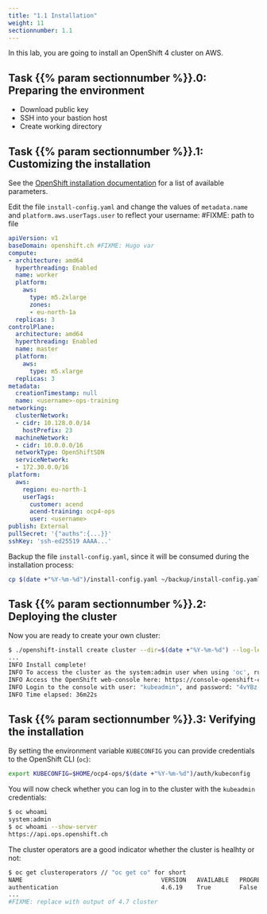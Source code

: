 ```yaml
---
title: "1.1 Installation"
weight: 11
sectionnumber: 1.1
---
```


In this lab, you are going to install an OpenShift 4 cluster on AWS.


## Task {{% param sectionnumber %}}.0: Preparing the environment

* Download public key
* SSH into your bastion host
* Create working directory


## Task {{% param sectionnumber %}}.1: Customizing the installation

See the [OpenShift installation documentation](https://docs.openshift.com/container-platform/latest/installing/installing_aws/installing-aws-customizations.html#installation-configuration-parameters_installing-aws-customizations) for a list of available parameters.

Edit the file `install-config.yaml` and change the values of `metadata.name` and `platform.aws.userTags.user` to reflect your username: #FIXME: path to file

```yaml
apiVersion: v1
baseDomain: openshift.ch #FIXME: Hugo var
compute:
- architecture: amd64
  hyperthreading: Enabled
  name: worker
  platform:
    aws:
      type: m5.2xlarge
      zones:
      - eu-north-1a
  replicas: 3
controlPlane:
  architecture: amd64
  hyperthreading: Enabled
  name: master
  platform:
    aws:
      type: m5.xlarge
  replicas: 3
metadata:
  creationTimestamp: null
  name: <username>-ops-training
networking:
  clusterNetwork:
  - cidr: 10.128.0.0/14
    hostPrefix: 23
  machineNetwork:
  - cidr: 10.0.0.0/16
  networkType: OpenShiftSDN
  serviceNetwork:
  - 172.30.0.0/16
platform:
  aws:
    region: eu-north-1
    userTags:
      customer: acend
      acend-training: ocp4-ops
      user: <username>
publish: External
pullSecret: '{"auths":{...}}'
sshKey: 'ssh-ed25519 AAAA...'
```

Backup the file `install-config.yaml`, since it will be consumed during the installation process:

```bash
cp $(date +"%Y-%m-%d")/install-config.yaml ~/backup/install-config.yaml
```


## Task {{% param sectionnumber %}}.2: Deploying the cluster

Now you are ready to create your own cluster:

```bash
$ ./openshift-install create cluster --dir=$(date +"%Y-%m-%d") --log-level=info
...
INFO Install complete!
INFO To access the cluster as the system:admin user when using 'oc', run 'export KUBECONFIG=/home/myuser/install_dir/auth/kubeconfig'
INFO Access the OpenShift web-console here: https://console-openshift-console.apps.mycluster.example.com
INFO Login to the console with user: "kubeadmin", and password: "4vYBz-Ee6gm-ymBZj-Wt5AL"
INFO Time elapsed: 36m22s
```


## Task {{% param sectionnumber %}}.3: Verifying the installation

By setting the environment variable `KUBECONFIG` you can provide credentials to the OpenShift CLI (`oc`):

```bash
export KUBECONFIG=$HOME/ocp4-ops/$(date +"%Y-%m-%d")/auth/kubeconfig
```

You will now check whether you can log in to the cluster with the `kubeadmin` credentials:

```bash
$ oc whoami
system:admin
$ oc whoami --show-server
https://api.ops.openshift.ch
```

The cluster operators are a good indicator whether the cluster is healhty or not:

```bash
$ oc get clusteroperators // "oc get co" for short
NAME                                       VERSION   AVAILABLE   PROGRESSING   DEGRADED   SINCE
authentication                             4.6.19    True        False         False      3d18h
...
#FIXME: replace with output of 4.7 cluster
```
